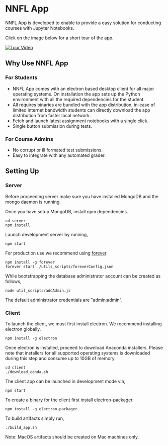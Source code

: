 # NNFL App

NNFL App is developed to enable to provide a easy solution for conducting courses with Jupyter Notebooks.

Click on the image below for a short tour of the app.

[![Tour Video](https://j.gifs.com/l5EDy7.gif)](https://www.youtube.com/watch?v=fiKaIJcfsAs&feature=youtu.be)


## Why Use NNFL App

### For Students

- NNFL App comes with an electron based desktop client for all major operating systems. On installation the app sets up the Python environment with all the required dependencies for the student.
- All requires binaries are bundled with the app distribution, in-case of limited internet bandwidth students can directly download the app distribution from faster local network.
- Fetch and launch latest assignment notebooks with a single click.
- Single button submission during tests.

### For Course Admins

- No corrupt or ill formated test submissions.
- Easy to integrate with any automated grader.

## Setting Up

### Server

Before proceeding server make sure you have installed MongoDB and the mongo daemon is running.

Once you have setup MongoDB, install npm dependencies.

```
cd server
npm install
```

Launch development server by running,

```
npm start
```

For production use we recommend using [forever](https://github.com/foreverjs/forever).

```
npm install -g forever
forever start ./utils_scripts/foreverConfig.json
```

While bootstrapping the database administrator account can be created as follows,
```
node util_scripts/addAdmin.js
```
The default administrator credentials are "admin:admin".

### Client

To launch the client, we must first install electron. We recommend installing electron globally.

```
npm install -g electron
```

Once electron is installed, proceed to download Anaconda installers. Please note that installers for all supported operating systems is downloaded during this step and consume up to 10GB of memory.

```
cd client
./download_conda.sh
```

The client app can be launched in development mode via,
```
npm start
```

To create a binary for the client first install electron-packager.

```
npm install -g electron-packager
```

To build artifacts simply run,
```
./build_app.sh
```

Note: MacOS artifacts should be created on Mac machines only.